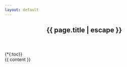 ```yaml
---
layout: default
---
```

<article class="post">

  <header class="post-header">
    <h1 class="post-title">{{ page.title | escape }}</h1>
  </header>
  <div class="side-nav">
    {*{:toc}}
  </div>
  <div class="post-content">
    {{ content }}
  </div>

</article>
